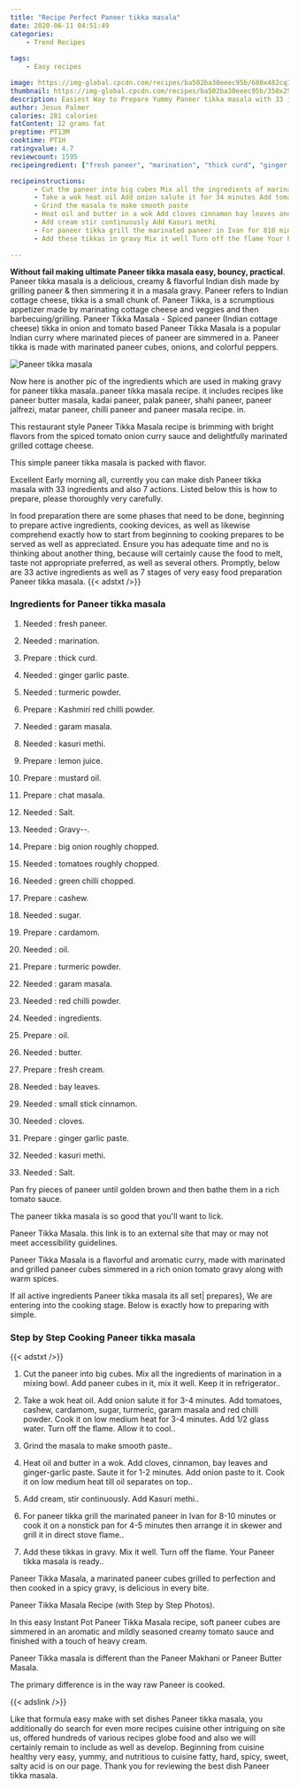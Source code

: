 ```yaml
---
title: "Recipe Perfect Paneer tikka masala"
date: 2020-06-11 04:51:49
categories:
    - Trend Recipes
    
tags:
    - Easy recipes

image: https://img-global.cpcdn.com/recipes/ba502ba30eeec95b/680x482cq70/paneer-tikka-masala-recipe-main-photo.jpg
thumbnail: https://img-global.cpcdn.com/recipes/ba502ba30eeec95b/350x250cq70/paneer-tikka-masala-recipe-main-photo.jpg
description: Easiest Way to Prepare Yummy Paneer tikka masala with 33 ingredients and 7 stages of easy cooking.
author: Jesus Palmer
calories: 281 calories
fatContent: 12 grams fat
preptime: PT13M
cooktime: PT1H
ratingvalue: 4.7
reviewcount: 1595
recipeingredient: ["fresh paneer", "marination", "thick curd", "ginger garlic paste", "turmeric powder", "Kashmiri red chilli powder", "garam masala", "kasuri methi", "lemon juice", "mustard oil", "chat masala", "Salt", "Gravy", "big onion roughly chopped", "tomatoes roughly chopped", "green chilli chopped", "cashew", "sugar", "cardamom", "oil", "turmeric powder", "garam masala", "red chilli powder", "ingredients", "oil", "butter", "fresh cream", "bay leaves", "small stick cinnamon", "cloves", "ginger garlic paste", "kasuri methi", "Salt"]

recipeinstructions: 
      - Cut the paneer into big cubes Mix all the ingredients of marination in a mixing bowl Add paneer cubes in it mix it well Keep it in refrigerator 
      - Take a wok heat oil Add onion salute it for 34 minutes Add tomatoes cashew cardamom sugar turmeric garam masala and red chilli powder Cook it on low medium heat for 34 minutes Add 12 glass water Turn off the flame Allow it to cool 
      - Grind the masala to make smooth paste 
      - Heat oil and butter in a wok Add cloves cinnamon bay leaves and gingergarlic paste Saute it for 12 minutes Add onion paste to it Cook it on low medium heat till oil separates on top 
      - Add cream stir continuously Add Kasuri methi 
      - For paneer tikka grill the marinated paneer in Ivan for 810 minutes or cook it on a nonstick pan for 45 minutes then arrange it in skewer and grill it in direct stove flame 
      - Add these tikkas in gravy Mix it well Turn off the flame Your Paneer tikka masala is ready

---
```




**Without fail making ultimate Paneer tikka masala easy, bouncy, practical**. Paneer tikka masala is a delicious, creamy &amp; flavorful Indian dish made by grilling paneer &amp; then simmering it in a masala gravy. Paneer refers to Indian cottage cheese, tikka is a small chunk of. Paneer Tikka, is a scrumptious appetizer made by marinating cottage cheese and veggies and then barbecuing/grilling. Paneer Tikka Masala - Spiced paneer (Indian cottage cheese) tikka in onion and tomato based Paneer Tikka Masala is a popular Indian curry where marinated pieces of paneer are simmered in a. Paneer tikka is made with marinated paneer cubes, onions, and colorful peppers.


![Paneer tikka masala](https://img-global.cpcdn.com/recipes/ba502ba30eeec95b/680x482cq70/paneer-tikka-masala-recipe-main-photo.jpg "Paneer tikka masala")



Now here is another pic of the ingredients which are used in making gravy for paneer tikka masala..paneer tikka masala recipe. it includes recipes like paneer butter masala, kadai paneer, palak paneer, shahi paneer, paneer jalfrezi, matar paneer, chilli paneer and paneer masala recipe. in.

This restaurant style Paneer Tikka Masala recipe is brimming with bright flavors from the spiced tomato onion curry sauce and delightfully marinated grilled cottage cheese.

This simple paneer tikka masala is packed with flavor.


Excellent Early morning all, currently you can make dish Paneer tikka masala with 33 ingredients and also 7 actions. Listed below this is how to prepare, please thoroughly very carefully.

In food preparation there are some phases that need to be done, beginning to prepare active ingredients, cooking devices, as well as likewise comprehend exactly how to start from beginning to cooking prepares to be served as well as appreciated. Ensure you has adequate time and no is thinking about another thing, because will certainly cause the food to melt, taste not appropriate preferred, as well as several others. Promptly, below are 33 active ingredients as well as 7 stages of very easy food preparation Paneer tikka masala.
{{< adstxt />}}

### Ingredients for Paneer tikka masala


1. Needed  : fresh paneer.

1. Needed  : marination.

1. Prepare  : thick curd.

1. Needed  : ginger garlic paste.

1. Needed  : turmeric powder.

1. Prepare  : Kashmiri red chilli powder.

1. Needed  : garam masala.

1. Needed  : kasuri methi.

1. Prepare  : lemon juice.

1. Prepare  : mustard oil.

1. Prepare  : chat masala.

1. Needed  : Salt.

1. Needed  : Gravy--.

1. Prepare  : big onion roughly chopped.

1. Needed  : tomatoes roughly chopped.

1. Needed  : green chilli chopped.

1. Prepare  : cashew.

1. Needed  : sugar.

1. Prepare  : cardamom.

1. Needed  : oil.

1. Prepare  : turmeric powder.

1. Needed  : garam masala.

1. Needed  : red chilli powder.

1. Needed  : ingredients.

1. Prepare  : oil.

1. Needed  : butter.

1. Prepare  : fresh cream.

1. Needed  : bay leaves.

1. Needed  : small stick cinnamon.

1. Needed  : cloves.

1. Prepare  : ginger garlic paste.

1. Needed  : kasuri methi.

1. Needed  : Salt.


Pan fry pieces of paneer until golden brown and then bathe them in a rich tomato sauce.

The paneer tikka masala is so good that you&#39;ll want to lick.

Paneer Tikka Masala. this link is to an external site that may or may not meet accessibility guidelines.

Paneer Tikka Masala is a flavorful and aromatic curry, made with marinated and grilled paneer cubes simmered in a rich onion tomato gravy along with warm spices.


If all active ingredients Paneer tikka masala its all set| prepares}, We are entering into the cooking stage. Below is exactly how to preparing with simple.

### Step by Step Cooking Paneer tikka masala

{{< adstxt />}}


1. Cut the paneer into big cubes. Mix all the ingredients of marination in a mixing bowl. Add paneer cubes in it, mix it well. Keep it in refrigerator..



1. Take a wok heat oil. Add onion salute it for 3-4 minutes. Add tomatoes, cashew, cardamom, sugar, turmeric, garam masala and red chilli powder. Cook it on low medium heat for 3-4 minutes. Add 1/2 glass water. Turn off the flame. Allow it to cool..



1. Grind the masala to make smooth paste..



1. Heat oil and butter in a wok. Add cloves, cinnamon, bay leaves and ginger-garlic paste. Saute it for 1-2 minutes. Add onion paste to it. Cook it on low medium heat till oil separates on top..



1. Add cream, stir continuously. Add Kasuri methi..



1. For paneer tikka grill the marinated paneer in Ivan for 8-10 minutes or cook it on a nonstick pan for 4-5 minutes then arrange it in skewer and grill it in direct stove flame..



1. Add these tikkas in gravy. Mix it well. Turn off the flame. Your Paneer tikka masala is ready..




Paneer Tikka Masala, a marinated paneer cubes grilled to perfection and then cooked in a spicy gravy, is delicious in every bite.

Paneer Tikka Masala Recipe (with Step by Step Photos).

In this easy Instant Pot Paneer Tikka Masala recipe, soft paneer cubes are simmered in an aromatic and mildly seasoned creamy tomato sauce and finished with a touch of heavy cream.

Paneer Tikka masala is different than the Paneer Makhani or Paneer Butter Masala.

The primary difference is in the way raw Paneer is cooked.


{{< adslink />}}

Like that formula easy make with set dishes Paneer tikka masala, you additionally do search for even more recipes cuisine other intriguing on site us, offered hundreds of various recipes globe food and also we will certainly remain to include as well as develop. Beginning from cuisine healthy very easy, yummy, and nutritious to cuisine fatty, hard, spicy, sweet, salty acid is on our page. Thank you for reviewing the best dish Paneer tikka masala.
